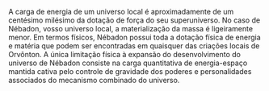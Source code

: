 ﻿A carga de energia de um universo local é aproximadamente de um centésimo milésimo da dotação de força do seu superuniverso. No caso de Nébadon, vosso universo local, a materialização da massa é ligeiramente menor. Em termos físicos, Nébadon possui toda a dotação física de energia e matéria que podem ser encontradas em quaisquer das criações locais de Orvônton. A única limitação física à expansão do desenvolvimento do universo de Nébadon consiste na carga quantitativa de energia-espaço mantida cativa pelo controle de gravidade dos poderes e personalidades associados do mecanismo combinado do universo.